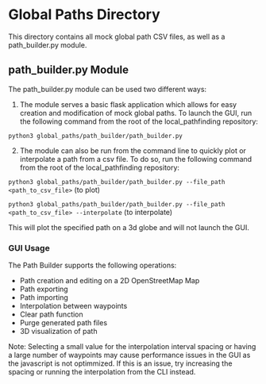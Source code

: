# Global Paths Directory
This directory contains all mock global path CSV files, as well as a path_builder.py module.

## path_builder.py Module

The path_builder.py module can be used two different ways:

1.  The module serves a basic flask application which allows for easy creation and modification of mock global paths. To launch the GUI, run the following command from the root of the local_pathfinding repository:

`python3 global_paths/path_builder/path_builder.py`

2. The module can also be run from the command line to quickly plot or interpolate a path from a csv file. To do so, run the following command from the root of the local_pathfinding repository:

`python3 global_paths/path_builder/path_builder.py --file_path <path_to_csv_file>` (to plot)

`python3 global_paths/path_builder/path_builder.py --file_path <path_to_csv_file> --interpolate` (to interpolate)

This will plot the specified path on a 3d globe and will not launch the GUI.

### GUI Usage

The Path Builder supports the following operations:

* Path creation and editing on a 2D OpenStreetMap Map
* Path exporting
* Path importing
* Interpolation between waypoints
* Clear path function
* Purge generated path files
* 3D visualization of path

Note: Selecting a small value for the interpolation interval spacing or having a large number of waypoints may cause performance issues in the GUI as the javascript is not optimmized. If this is an issue, try increasing the spacing or running the interpolation from the CLI instead.
